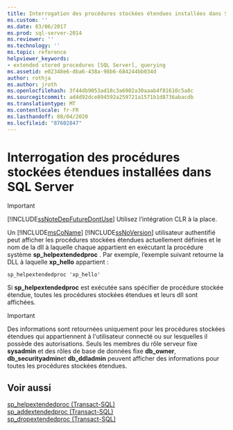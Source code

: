 ```yaml
---
title: Interrogation des procédures stockées étendues installées dans SQL Server | Microsoft Docs
ms.custom: ''
ms.date: 03/06/2017
ms.prod: sql-server-2014
ms.reviewer: ''
ms.technology: ''
ms.topic: reference
helpviewer_keywords:
- extended stored procedures [SQL Server], querying
ms.assetid: e02348e6-dba6-438a-98b6-684244bb034d
author: rothja
ms.author: jroth
ms.openlocfilehash: 3f44db9053ad18c3a6902a30aaab4f81610c5a8c
ms.sourcegitcommit: ad4d92dce894592a259721a1571b1d8736abacdb
ms.translationtype: MT
ms.contentlocale: fr-FR
ms.lasthandoff: 08/04/2020
ms.locfileid: "87602847"
---
```

# <a name="querying-extended-stored-procedures-installed-in-sql-server"></a>Interrogation des procédures stockées étendues installées dans SQL Server
    
> [!IMPORTANT]  
>  [!INCLUDE[ssNoteDepFutureDontUse](../../includes/ssnotedepfuturedontuse-md.md)] Utilisez l’intégration CLR à la place.  
  
 Un [!INCLUDE[msCoName](../../includes/msconame-md.md)] [!INCLUDE[ssNoVersion](../../includes/ssnoversion-md.md)] utilisateur authentifié peut afficher les procédures stockées étendues actuellement définies et le nom de la dll à laquelle chaque appartient en exécutant la procédure système **sp_helpextendedproc** . Par exemple, l’exemple suivant retourne la DLL à laquelle **xp_hello** appartient :  
  
```  
sp_helpextendedproc 'xp_hello'  
```  
  
 Si **sp_helpextendedproc** est exécutée sans spécifier de procédure stockée étendue, toutes les procédures stockées étendues et leurs dll sont affichées.  
  
> [!IMPORTANT]  
>  Des informations sont retournées uniquement pour les procédures stockées étendues qui appartiennent à l'utilisateur connecté ou sur lesquelles il possède des autorisations. Seuls les membres du rôle serveur fixe **sysadmin** et des rôles de base de données fixe **db_owner**, **db_securityadmin**et **db_ddladmin** peuvent afficher des informations pour toutes les procédures stockées étendues.  
  
## <a name="see-also"></a>Voir aussi  
 [sp_helpextendedproc &#40;Transact-SQL&#41;](/sql/relational-databases/system-stored-procedures/sp-helpextendedproc-transact-sql)   
 [sp_addextendedproc &#40;Transact-SQL&#41;](/sql/relational-databases/system-stored-procedures/sp-addextendedproc-transact-sql)   
 [sp_dropextendedproc &#40;Transact-SQL&#41;](/sql/relational-databases/system-stored-procedures/sp-dropextendedproc-transact-sql)  
  
  

